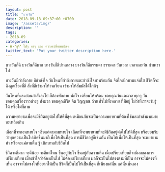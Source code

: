 ```yaml
---
layout: post
title: "บางวัน"
date: 2018-09-13 09:37:00 +0700
image: '/assets/img/'
description: ''
tags:
- 2018-09
categories:
- W-hy? ไปๆ มาๆ และ ความเปลี่ยนแปลง
twitter_text: 'Put your twitter description here.'
---
```

บางวันก็ดี บางวันก็ดีมาก บางวันก็ดีปานกลาง บางวันก็ดีธรรมดา ธรรมดา วันเวลา เวลาและวัน ผ่านเราไป

บางวันมีกำลังกาย มีกำลังใจ วันไหนที่กำลังกายและกำลังใจมาพร้อมกัน จิตใจเบิกบานแจ่มใส ชีวิตก็จะดึงดูดเรื่องที่ดี สิ่งที่ดีเข้ามาให้วนเวียน เข้ามาให้สัมผัสได้ใกล้ๆ

วันไหนที่แรงอ่อนกำลังลงไป ก็ต้องพักกาย พักใจ เตรียมให้พร้อม ขอบคุณวันและเวลาทุกๆ วัน ขอบคุณเรื่องราวต่างๆ ทั้งมวล ขอบคุณชีวิต จิต วิญญาณ ถ้วนทั่วไปทั้งหลาย ที่มีอยู่ ไม่ว่าที่เราจะรับรู้ได้ หรือไม่ก็ตาม

ความพยายามเพื่อจะมีชีวิตอยู่ต่อไปให้ดีที่สุด เหมือนกับจะเป็นความพยายามที่ต้องใช้พละกำลังมากมายซะเหลือเกิน

เลือกที่จะถอนหายใจ หรือแค่ตามลมหายใจ เลือกที่จะพยายามที่จะมีชีวิตอยู่ต่อไปให้ดีที่สุด หรือยอมรับว่าทุกความเป็นไปเกิดขึ้นมาก็เพื่อให้เป็นที่สุด การมีชีวิตอยู่ก็เช่นกัน เป็นไปเพื่อให้เป็นที่สุด จะพยายามทำ หรือจะแค่ตามตื่น รู้ เบิกบานกับชีวิตไป

ชีวิตจะดีมาก จะดีน้อย จะดีแค่ไหน ขึ้นอยู่กับใจ ขึ้นอยู่กับความคิด เมื่อเปรียบเทียบก็จะมีผลของการเปรียบเทียบ เมื่อเข้าใจว่าต้องเป็นไป ไม่ต้องเปรียบเทียบ ผลก็จะเป็นไปตรงตามที่เป็น อาจจะไม่ตรงที่เห็น อาจจะไม่ตรงใจที่อยากให้เป็น ชีวิตก็เป็นไปให้เป็นที่สุด ก็เพียงแค่นั้น แค่นั้นนั่นเอง
